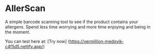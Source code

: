 # AllerScan

A simple barcode scanning tool to see if the product contains your allergens. Spend less time worrying and more time enjoying and being in the moment.

You can test here at: [Try now] (https://vermillion-medovik-c4f5d5.netlify.app/)